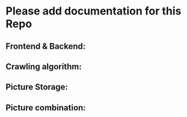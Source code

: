 # Please add documentation for this Repo

## Frontend & Backend:

## Crawling algorithm:

## Picture Storage:

## Picture combination:
